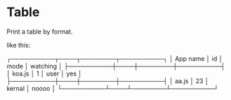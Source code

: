 # Table

Print a table by format.

like this:

┌──────────┬────┬────────┬──────────┐
│ App name │ id │ mode   │ watching │
├──────────┼────┼────────┼──────────┤
│ koa.js   │ 1  │ user   │ yes      │
├──────────┼────┼────────┼──────────┤
│ aa.js    │ 23 │ kernal │ noooo    │
└──────────┴────┴────────┴──────────┘
